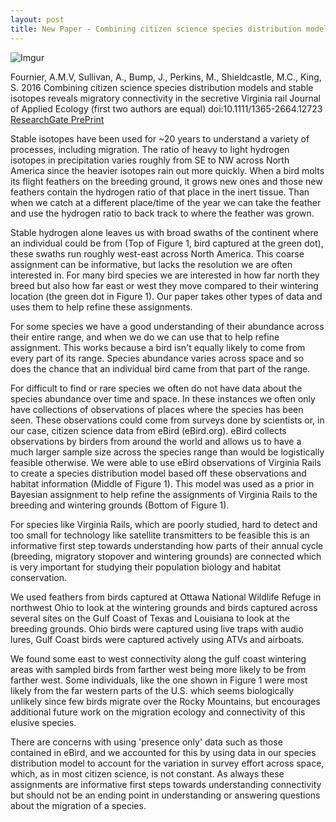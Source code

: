 ```yaml
---
layout: post
title: New Paper - Combining citizen science species distribution models and stable isotopes reveals migratory connectivity in the secretive Virginia rail
---
```


![Imgur](http://i.imgur.com/nf6mUyS.jpg)

Fournier, A.M.V, Sullivan, A., Bump, J., Perkins, M., Shieldcastle, M.C., King, S. 2016 Combining citizen science species distribution models and stable isotopes reveals migratory connectivity in the secretive Virginia rail Journal of Applied Ecology (first two authors are equal) doi:10.1111/1365-2664.12723 [ResearchGate PrePrint](https://www.researchgate.net/publication/303839043_Combining_citizen_science_species_distribution_models_and_stable_isotopes_reveals_migratory_connectivity_in_the_secretive_Virginia_rail)

Stable isotopes have been used for ~20 years to understand a variety of processes, including migration. The ratio of heavy to light hydrogen isotopes in precipitation varies roughly from SE to NW across North America since the heavier isotopes rain out more quickly. When a bird molts its flight feathers on the breeding ground, it grows new ones and those new feathers contain the hydrogen ratio of that place in the inert tissue. Than when we catch at a different place/time of the year we can take the feather and use the hydrogen ratio to back track to where the feather was grown.    

Stable hydrogen alone leaves us with broad swaths of the continent where an individual could be from (Top of Figure 1, bird captured at the green dot), these swaths run roughly west-east across North America. This coarse assignment can be informative, but lacks the resolution we are often interested in. For many bird species we are interested in how far north they breed but also how far east or west they move compared to their wintering location (the green dot in Figure 1). Our paper takes other types of data and uses them to help refine these assignments.  

For some species we have a good understanding of their abundance across their entire range, and when we do we can use that to help refine assignment. This works because a bird isn't equally likely to come from every part of its range. Species abundance varies across space and so does the chance that an individual bird came from that part of the range.   

For difficult to find or rare species we often do not have data about the species abundance over time and space. In these instances we often only have collections of observations of places where the species has been seen. These observations could come from surveys done by scientists or, in our case, citizen science data from eBird (eBird.org). eBird collects observations by birders from around the world and allows us to have a much larger sample size across the species range than would be logistically feasible otherwise. We were able to use eBird observations of Virginia Rails to create a species distribution model based off these observations and habitat information (Middle of Figure 1). This model was used as a prior in Bayesian assignment to help refine the assignments of Virginia Rails to the breeding and wintering grounds (Bottom of Figure 1).   

For species like Virginia Rails, which are poorly studied, hard to detect and too small for technology like satellite transmitters to be feasible this is an informative first step towards understanding how parts of their annual cycle (breeding, migratory stopover and wintering grounds) are connected which is very important for studying their population biology and habitat conservation.   

We used feathers from birds captured at Ottawa National Wildlife Refuge in northwest Ohio to look at the wintering grounds and birds captured across several sites on the Gulf Coast of Texas and Louisiana to look at the breeding grounds. Ohio birds were captured using live traps with audio lures, Gulf Coast birds were captured actively using ATVs and airboats.   

We found some east to west connectivity along the gulf coast wintering areas with sampled birds from farther west being more likely to be from farther west. Some individuals, like the one shown in Figure 1 were most likely from the far western parts of the U.S. which seems biologically unlikely since few birds migrate over the Rocky Mountains, but encourages additional future work on the migration ecology and connectivity of this elusive species.   

There are concerns with using 'presence only' data such as those contained in eBird, and we accounted for this by using data in our species distribution model to account for the variation in survey effort across space, which, as in most citizen science, is not constant. As always these assignments are informative first steps towards understanding connectivity but should not be an ending point in understanding or answering questions about the migration of a species.
